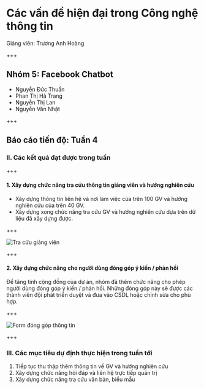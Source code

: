 # Các vấn đề hiện đại trong Công nghệ thông tin
Giảng viên: Trương Anh Hoàng

+++

## Nhóm 5: Facebook Chatbot
- Nguyễn Đức Thuần
- Phan Thị Hà Trang
- Nguyễn Thị Lan
- Nguyễn Văn Nhật

+++

## Báo cáo tiến độ: Tuần 4

### II. Các kết quả đạt được trong tuần

+++

#### 1. Xây dựng chức năng tra cứu thông tin giảng viên và hướng nghiên cứu
- Xây dựng thông tin liên hệ và nơi làm việc của trên 100 GV và hướng nghiên cứu của trên 40 GV.
- Xây dựng xong chức năng tra cứu GV và hướng nghiên cứu dựa trên dữ liệu đã xây dựng được.

+++

![Tra cứu giảng viên](https://image.prntscr.com/image/iJbhPw6FQDuaxW1VgXb2kg.png)

+++

#### 2. Xây dựng chức năng cho người dùng đóng góp ý kiến / phản hồi
Để tăng tính cộng đồng của dự án, nhóm đã thêm chức năng cho phép người dùng đóng góp ý kiến / phản hồi. Những đóng góp này sẽ được các thành viên đội phát triển duyệt và đưa vào CSDL hoặc chỉnh sửa cho phù hợp.

+++

![Form đóng góp thông tin](https://image.prntscr.com/image/yeLHT5B5S1usn_NX8vXmWQ.png)

+++

### III. Các mục tiêu dự định thực hiện trong tuần tới
1. Tiếp tục thu thập thêm thông tin về GV và hướng nghiên cứu
2. Xây dựng chức năng hỏi đáp và liên hệ trực tiếp quản trị
3. Xây dựng chức năng tra cứu văn bản, biểu mẫu